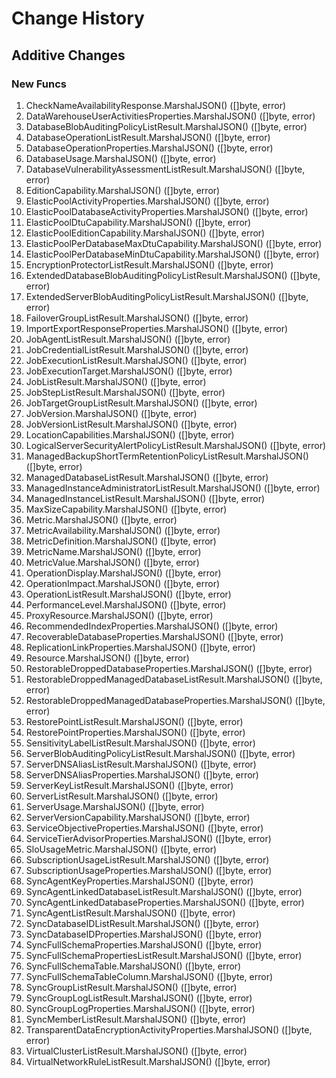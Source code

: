 # Change History

## Additive Changes

### New Funcs

1. CheckNameAvailabilityResponse.MarshalJSON() ([]byte, error)
1. DataWarehouseUserActivitiesProperties.MarshalJSON() ([]byte, error)
1. DatabaseBlobAuditingPolicyListResult.MarshalJSON() ([]byte, error)
1. DatabaseOperationListResult.MarshalJSON() ([]byte, error)
1. DatabaseOperationProperties.MarshalJSON() ([]byte, error)
1. DatabaseUsage.MarshalJSON() ([]byte, error)
1. DatabaseVulnerabilityAssessmentListResult.MarshalJSON() ([]byte, error)
1. EditionCapability.MarshalJSON() ([]byte, error)
1. ElasticPoolActivityProperties.MarshalJSON() ([]byte, error)
1. ElasticPoolDatabaseActivityProperties.MarshalJSON() ([]byte, error)
1. ElasticPoolDtuCapability.MarshalJSON() ([]byte, error)
1. ElasticPoolEditionCapability.MarshalJSON() ([]byte, error)
1. ElasticPoolPerDatabaseMaxDtuCapability.MarshalJSON() ([]byte, error)
1. ElasticPoolPerDatabaseMinDtuCapability.MarshalJSON() ([]byte, error)
1. EncryptionProtectorListResult.MarshalJSON() ([]byte, error)
1. ExtendedDatabaseBlobAuditingPolicyListResult.MarshalJSON() ([]byte, error)
1. ExtendedServerBlobAuditingPolicyListResult.MarshalJSON() ([]byte, error)
1. FailoverGroupListResult.MarshalJSON() ([]byte, error)
1. ImportExportResponseProperties.MarshalJSON() ([]byte, error)
1. JobAgentListResult.MarshalJSON() ([]byte, error)
1. JobCredentialListResult.MarshalJSON() ([]byte, error)
1. JobExecutionListResult.MarshalJSON() ([]byte, error)
1. JobExecutionTarget.MarshalJSON() ([]byte, error)
1. JobListResult.MarshalJSON() ([]byte, error)
1. JobStepListResult.MarshalJSON() ([]byte, error)
1. JobTargetGroupListResult.MarshalJSON() ([]byte, error)
1. JobVersion.MarshalJSON() ([]byte, error)
1. JobVersionListResult.MarshalJSON() ([]byte, error)
1. LocationCapabilities.MarshalJSON() ([]byte, error)
1. LogicalServerSecurityAlertPolicyListResult.MarshalJSON() ([]byte, error)
1. ManagedBackupShortTermRetentionPolicyListResult.MarshalJSON() ([]byte, error)
1. ManagedDatabaseListResult.MarshalJSON() ([]byte, error)
1. ManagedInstanceAdministratorListResult.MarshalJSON() ([]byte, error)
1. ManagedInstanceListResult.MarshalJSON() ([]byte, error)
1. MaxSizeCapability.MarshalJSON() ([]byte, error)
1. Metric.MarshalJSON() ([]byte, error)
1. MetricAvailability.MarshalJSON() ([]byte, error)
1. MetricDefinition.MarshalJSON() ([]byte, error)
1. MetricName.MarshalJSON() ([]byte, error)
1. MetricValue.MarshalJSON() ([]byte, error)
1. OperationDisplay.MarshalJSON() ([]byte, error)
1. OperationImpact.MarshalJSON() ([]byte, error)
1. OperationListResult.MarshalJSON() ([]byte, error)
1. PerformanceLevel.MarshalJSON() ([]byte, error)
1. ProxyResource.MarshalJSON() ([]byte, error)
1. RecommendedIndexProperties.MarshalJSON() ([]byte, error)
1. RecoverableDatabaseProperties.MarshalJSON() ([]byte, error)
1. ReplicationLinkProperties.MarshalJSON() ([]byte, error)
1. Resource.MarshalJSON() ([]byte, error)
1. RestorableDroppedDatabaseProperties.MarshalJSON() ([]byte, error)
1. RestorableDroppedManagedDatabaseListResult.MarshalJSON() ([]byte, error)
1. RestorableDroppedManagedDatabaseProperties.MarshalJSON() ([]byte, error)
1. RestorePointListResult.MarshalJSON() ([]byte, error)
1. RestorePointProperties.MarshalJSON() ([]byte, error)
1. SensitivityLabelListResult.MarshalJSON() ([]byte, error)
1. ServerBlobAuditingPolicyListResult.MarshalJSON() ([]byte, error)
1. ServerDNSAliasListResult.MarshalJSON() ([]byte, error)
1. ServerDNSAliasProperties.MarshalJSON() ([]byte, error)
1. ServerKeyListResult.MarshalJSON() ([]byte, error)
1. ServerListResult.MarshalJSON() ([]byte, error)
1. ServerUsage.MarshalJSON() ([]byte, error)
1. ServerVersionCapability.MarshalJSON() ([]byte, error)
1. ServiceObjectiveProperties.MarshalJSON() ([]byte, error)
1. ServiceTierAdvisorProperties.MarshalJSON() ([]byte, error)
1. SloUsageMetric.MarshalJSON() ([]byte, error)
1. SubscriptionUsageListResult.MarshalJSON() ([]byte, error)
1. SubscriptionUsageProperties.MarshalJSON() ([]byte, error)
1. SyncAgentKeyProperties.MarshalJSON() ([]byte, error)
1. SyncAgentLinkedDatabaseListResult.MarshalJSON() ([]byte, error)
1. SyncAgentLinkedDatabaseProperties.MarshalJSON() ([]byte, error)
1. SyncAgentListResult.MarshalJSON() ([]byte, error)
1. SyncDatabaseIDListResult.MarshalJSON() ([]byte, error)
1. SyncDatabaseIDProperties.MarshalJSON() ([]byte, error)
1. SyncFullSchemaProperties.MarshalJSON() ([]byte, error)
1. SyncFullSchemaPropertiesListResult.MarshalJSON() ([]byte, error)
1. SyncFullSchemaTable.MarshalJSON() ([]byte, error)
1. SyncFullSchemaTableColumn.MarshalJSON() ([]byte, error)
1. SyncGroupListResult.MarshalJSON() ([]byte, error)
1. SyncGroupLogListResult.MarshalJSON() ([]byte, error)
1. SyncGroupLogProperties.MarshalJSON() ([]byte, error)
1. SyncMemberListResult.MarshalJSON() ([]byte, error)
1. TransparentDataEncryptionActivityProperties.MarshalJSON() ([]byte, error)
1. VirtualClusterListResult.MarshalJSON() ([]byte, error)
1. VirtualNetworkRuleListResult.MarshalJSON() ([]byte, error)
